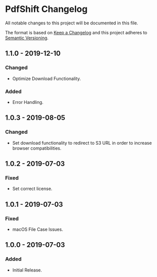 # PdfShift Changelog

All notable changes to this project will be documented in this file.

The format is based on [Keep a Changelog](http://keepachangelog.com/) and this project adheres to [Semantic Versioning](http://semver.org/).

## 1.1.0 - 2019-12-10
### Changed
- Optimize Download Functionality.

### Added
- Error Handling.

## 1.0.3 - 2019-08-05
### Changed
- Set download functionality to redirect to S3 URL in order to increase browser compatibilities.

## 1.0.2 - 2019-07-03
### Fixed
- Set correct license.

## 1.0.1 - 2019-07-03
### Fixed
- macOS File Case Issues.

## 1.0.0 - 2019-07-03
### Added
- Initial Release.
